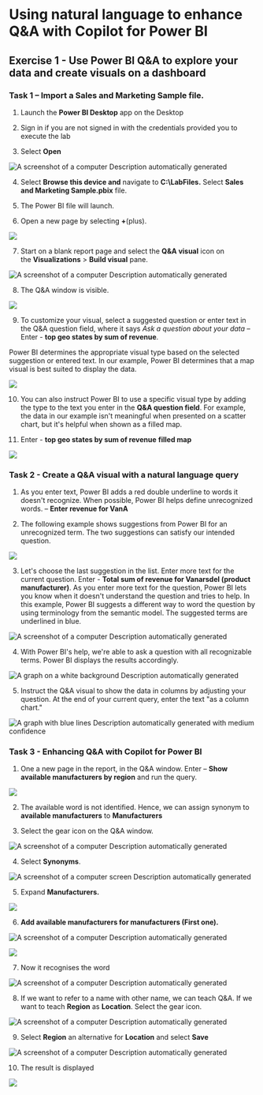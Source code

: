 # Using natural language to enhance Q&A with Copilot for Power BI

## Exercise 1 - Use Power BI Q&A to explore your data and create visuals on a dashboard

### Task 1 – Import a Sales and Marketing Sample file.

1.  Launch the **Power BI Desktop** app on the Desktop

2.  Sign in if you are not signed in with the credentials provided you
    to execute the lab

3.  Select **Open**

![A screenshot of a computer Description automatically
generated](./media/image1.png)

4.  Select **Browse this device and** navigate to **C:\LabFiles.**
    Select **Sales and Marketing Sample.pbix** file.

5.  The Power BI file will launch.

6.  Open a new page by selecting **+**(plus).

![](./media/image2.png)

7.  Start on a blank report page and select the **Q&A visual** icon on
    the **Visualizations** \> **Build visual** pane.

![A screenshot of a computer Description automatically
generated](./media/image3.png)

8.  The Q&A window is visible.

![](./media/image4.png)

9.  To customize your visual, select a suggested question or enter text
    in the Q&A question field, where it says *Ask a question about your
    data –* Enter - **top geo states by sum of revenue**.

Power BI determines the appropriate visual type based on the selected
suggestion or entered text. In our example, Power BI determines that a
map visual is best suited to display the data.

![](./media/image5.png)

10. You can also instruct Power BI to use a specific visual type by
    adding the type to the text you enter in the **Q&A question field**.
    For example, the data in our example isn't meaningful when presented
    on a scatter chart, but it's helpful when shown as a filled map.

11. Enter - **top geo states by sum of revenue** **filled map**

![](./media/image6.png)

### Task 2 - Create a Q&A visual with a natural language query

1.  As you enter text, Power BI adds a red double underline to words it
    doesn't recognize. When possible, Power BI helps define unrecognized
    words. – **Enter revenue for VanA**

2.  The following example shows suggestions from Power BI for an
    unrecognized term. The two suggestions can satisfy our intended
    question.

![](./media/image7.png)

3.  Let's choose the last suggestion in the list. Enter more text for
    the current question. Enter - **Total sum of revenue for Vanarsdel
    (product manufacturer)**. As you enter more text for the question,
    Power BI lets you know when it doesn't understand the question and
    tries to help. In this example, Power BI suggests a different way to
    word the question by using terminology from the semantic model. The
    suggested terms are underlined in blue.

![A screenshot of a computer Description automatically
generated](./media/image8.png)

4.  With Power BI's help, we're able to ask a question with all
    recognizable terms. Power BI displays the results accordingly.

![A graph on a white background Description automatically
generated](./media/image9.png)

5.  Instruct the Q&A visual to show the data in columns by adjusting
    your question. At the end of your current query, enter the text "as
    a column chart."

![A graph with blue lines Description automatically generated with
medium confidence](./media/image10.png)

### Task 3 - Enhancing Q&A with Copilot for Power BI

1.  One a new page in the report, in the Q&A window. Enter – **Show
    available manufacturers by region** and run the query.

![](./media/image11.png)

2.  The available word is not identified. Hence, we can assign synonym
    to **available manufacturers** to **Manufacturers**

3.  Select the gear icon on the Q&A window.

![A screenshot of a computer Description automatically
generated](./media/image12.png)

4.  Select **Synonyms**.

![A screenshot of a computer screen Description automatically
generated](./media/image13.png)

5.  Expand **Manufacturers.**

![](./media/image14.png)

6.  **Add available manufacturers for manufacturers (First one).**

![A screenshot of a computer Description automatically
generated](./media/image15.png)

![](./media/image16.png)

7.  Now it recognises the word

![A screenshot of a computer Description automatically
generated](./media/image17.png)

8.  If we want to refer to a name with other name, we can teach Q&A. If
    we want to teach **Region** as **Location**. Select the gear icon.

![A screenshot of a computer Description automatically
generated](./media/image18.png)

9.  Select **Region** an alternative for **Location** and select
    **Save**

![A screenshot of a computer Description automatically
generated](./media/image19.png)

10. The result is displayed

![](./media/image20.png)
